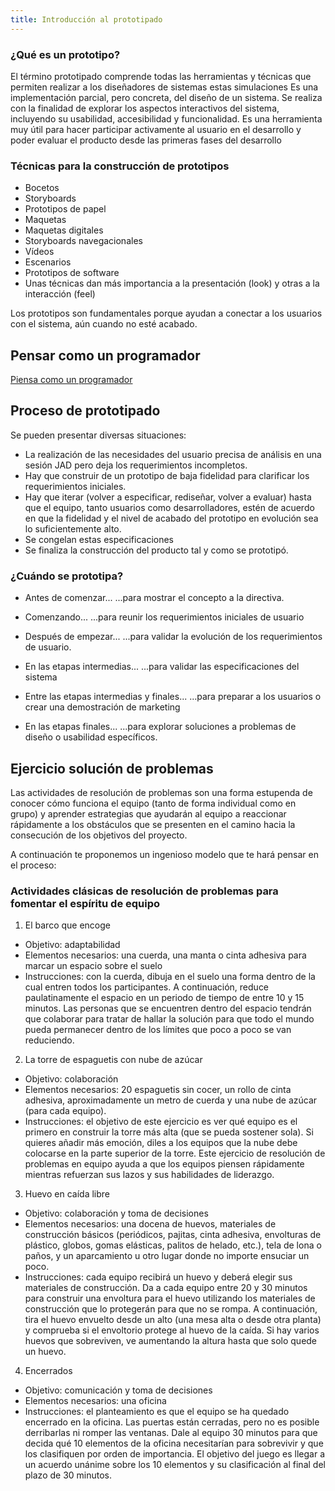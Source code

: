 ```yaml
---
title: Introducción al prototipado
---
```


### ¿Qué es un prototipo?

El término prototipado comprende todas las herramientas y técnicas que permiten realizar a los diseñadores de sistemas estas simulaciones
Es una implementación parcial, pero concreta, del diseño de un sistema.
Se realiza con la finalidad de explorar los aspectos interactivos del sistema, incluyendo su usabilidad, accesibilidad y funcionalidad.
Es una herramienta muy útil para hacer participar activamente al usuario en el desarrollo y poder evaluar el producto desde las primeras fases del desarrollo

### Técnicas para la construcción de prototipos

* Bocetos
* Storyboards
* Prototipos de papel
* Maquetas
* Maquetas digitales
* Storyboards navegacionales
* Vídeos
* Escenarios
* Prototipos de software
* Unas técnicas dan más importancia a la presentación (look) y otras a la interacción (feel)

Los prototipos son fundamentales porque ayudan a conectar a los usuarios con el sistema, aún cuando no esté acabado.

## Pensar como un programador

[Piensa como un programador](https://arisuchan.jp/%CE%BB/src/1493491363210.pdf)

## Proceso de prototipado
Se pueden presentar diversas situaciones:
* La realización de las necesidades del usuario precisa de análisis en una sesión JAD pero deja los requerimientos incompletos.
* Hay que construir de un prototipo de baja fidelidad para clarificar los requerimientos iniciales.
* Hay que iterar (volver a especificar, rediseñar, volver a evaluar) hasta que el equipo, tanto usuarios como desarrolladores, estén de acuerdo en que la fidelidad y el nivel de acabado del prototipo en evolución sea lo suficientemente alto.
* Se congelan estas especificaciones
* Se finaliza la construcción del producto tal y como se prototipó.

### ¿Cuándo se prototipa?

* Antes de comenzar...
...para mostrar el concepto a la directiva.

* Comenzando...
...para reunir los requerimientos iniciales de usuario

* Después de empezar...
...para validar la evolución de los requerimientos de usuario.

* En las etapas intermedias...
...para validar las especificaciones del sistema

* Entre las etapas intermedias y finales...
...para preparar a los usuarios o crear una demostración de marketing

* En las etapas finales...
...para explorar soluciones a problemas de diseño o usabilidad específicos.

## Ejercicio solución de problemas

Las actividades de resolución de problemas son una forma estupenda de conocer cómo funciona el equipo (tanto de forma individual como en grupo) y aprender estrategias que ayudarán al equipo a reaccionar rápidamente a los obstáculos que se presenten en el camino hacia la consecución de los objetivos del proyecto. 

A continuación te proponemos un ingenioso modelo que te hará pensar en el proceso:

### Actividades clásicas de resolución de problemas para fomentar el espíritu de equipo
 
1. El barco que encoge 
* Objetivo: adaptabilidad
* Elementos necesarios: una cuerda, una manta o cinta adhesiva para marcar un espacio sobre el suelo
* Instrucciones: con la cuerda, dibuja en el suelo una forma dentro de la cual entren todos los participantes. A continuación, reduce paulatinamente el espacio en un periodo de tiempo de entre 10 y 15 minutos. Las personas que se encuentren dentro del espacio tendrán que colaborar para tratar de hallar la solución para que todo el mundo pueda permanecer dentro de los límites que poco a poco se van reduciendo.   

2. La torre de espaguetis con nube de azúcar 
* Objetivo: colaboración
* Elementos necesarios: 20 espaguetis sin cocer, un rollo de cinta adhesiva, aproximadamente un metro de cuerda y una nube de azúcar (para cada equipo). 
* Instrucciones: el objetivo de este ejercicio es ver qué equipo es el primero en construir la torre más alta (que se pueda sostener sola). Si quieres añadir más emoción, diles a los equipos que la nube debe colocarse en la parte superior de la torre. Este ejercicio de resolución de problemas en equipo ayuda a que los equipos piensen rápidamente mientras refuerzan sus lazos y sus habilidades de liderazgo.  
 
3. Huevo en caída libre 
* Objetivo: colaboración y toma de decisiones
* Elementos necesarios: una docena de huevos, materiales de construcción básicos (periódicos, pajitas, cinta adhesiva, envolturas de plástico, globos, gomas elásticas, palitos de helado, etc.), tela de lona o paños, y un aparcamiento u otro lugar donde no importe ensuciar un poco.
* Instrucciones: cada equipo recibirá un huevo y deberá elegir sus materiales de construcción. Da a cada equipo entre 20 y 30 minutos para construir una envoltura para el huevo utilizando los materiales de construcción que lo protegerán para que no se rompa. A continuación, tira el huevo envuelto desde un alto (una mesa alta o desde otra planta) y comprueba si el envoltorio protege al huevo de la caída. Si hay varios huevos que sobreviven, ve aumentando la altura hasta que solo quede un huevo.  
 
4. Encerrados
* Objetivo: comunicación y toma de decisiones
* Elementos necesarios: una oficina
* Instrucciones: el planteamiento es que el equipo se ha quedado encerrado en la oficina. Las puertas están cerradas, pero no es posible derribarlas ni romper las ventanas. Dale al equipo 30 minutos para que decida qué 10 elementos de la oficina necesitarían para sobrevivir y que los clasifiquen por orden de importancia. El objetivo del juego es llegar a un acuerdo unánime sobre los 10 elementos y su clasificación al final del plazo de 30 minutos.   
